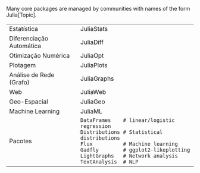 Many core packages are managed by communities with names of the form
Julia\[Topic\].

|                           |                                                                                                                                                                                                                                            |
| ------------------------- | ------------------------------------------------------------------------------------------------------------------------------------------------------------------------------------------------------------------------------------------ |
| Estatística                | JuliaStats                                                                                                                                                                                                                                 |
| Diferenciação Automática | JuliaDiff                                                                                                                                                                                                                                  |
| Otimização Numérica    | JuliaOpt                                                                                                                                                                                                                                   |
| Plotagem                 | JuliaPlots                                                                                                                                                                                                                                 |
| Análise de Rede (Grafo)  | JuliaGraphs                                                                                                                                                                                                                                |
| Web                       | JuliaWeb                                                                                                                                                                                                                                   |
| Geo-Espacial               | JuliaGeo                                                                                                                                                                                                                                   |
| Machine Learning          | JuliaML                                                                                                                                                                                                                                    |
| Pacotes        | `DataFrames    # linear/logistic regression`<br>`Distributions # Statistical distributions`<br>`Flux          # Machine learning`<br>`Gadfly        # ggplot2-likeplotting`<br>`LightGraphs   # Network analysis`<br>`TextAnalysis  # NLP` |
